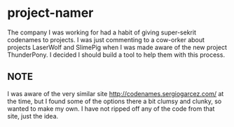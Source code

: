 project-namer
=============
The company I was working for had a habit of giving super-sekrit codenames to projects. I was just commenting to a cow-orker about projects LaserWolf and SlimePig when I was made aware of the new project ThunderPony. I decided I should build a tool to help them with this process.

NOTE
----
I was aware of the very similar site http://codenames.sergiogarcez.com/ at the time, but I found some of the options there a bit clumsy and clunky, so wanted to make my own. I have not ripped off any of the code from that site, just the idea.

